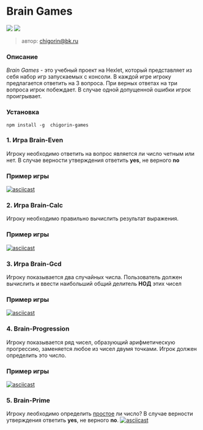# Brain Games
<a href="https://codeclimate.com/github/ChigorinDenis/frontend-project-lvl1/maintainability"><img src="https://api.codeclimate.com/v1/badges/bf85eb7cf0ca334c0e0a/maintainability" /></a>
![](https://github.com/ChigorinDenis/frontend-project-lvl1/workflows/Node%20CI/badge.svg)

> автор: chigorin@bk.ru


### Описание
*Brain Games* - это учебный проект на Hexlet, который представляет из себя набор игр
запускаемых с консоли. В каждой игре игроку предлагается ответить на 3 вопроса. При
верных ответах на три вопроса игрок побеждает. В случае одной допущенной ошибки игрок
проигрывает.


### Установка
`npm install -g  chigorin-games`


### 1. Игра Brain-Even
Игроку необходимо ответить на вопрос является ли число четным или нет. В случае верности
утверждения ответить **yes**, не верного **no**

### Пример игры
[![asciicast](https://asciinema.org/a/330924.svg)](https://asciinema.org/a/330924)


### 2. Игра Brain-Calc
Игроку необходимо правильно вычислить результат выражения.

### Пример игры
[![asciicast](https://asciinema.org/a/330796.svg)](https://asciinema.org/a/330796)


### 3. Игра Brain-Gcd
Игроку показывается два случайных числа. Пользователь должен вычислить и ввести 
наибольший общий делитель **НОД** этих чисел

### Пример игры
[![asciicast](https://asciinema.org/a/330800.svg)](https://asciinema.org/a/330800)


### 4. Brain-Progression
Игроку показывается ряд чисел, образующий арифметическую прогрессию, заменяется любое 
из чисел двумя точками. Игрок должен определить это число.

### Пример игры
[![asciicast](https://asciinema.org/a/330801.svg)](https://asciinema.org/a/330801)

### 5. Brain-Prime
Игроку леобходимо определить [простое](https://ru.wikipedia.org/wiki/Простое_число) ли число? В случае верности утверждения ответить 
**yes**, не верного **no**.
[![asciicast](https://asciinema.org/a/330802.svg)](https://asciinema.org/a/330802)